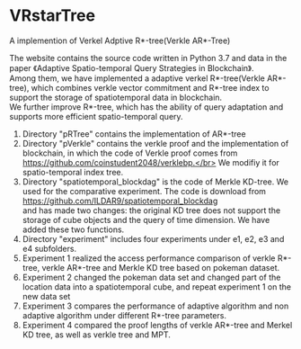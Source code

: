 # VRstarTree
A implemention of Verkel Adptive R*-tree(Verkle AR*-Tree)

The website contains the source code written in Python 3.7 and data in the paper 《Adaptive Spatio-temporal Query Strategies in Blockchain》. </br>
Among them, we have implemented a adaptive verkel R*-tree(Verkle AR*-tree), which combines verkle vector commitment and R*-tree index to support the storage of spatiotemporal data in blockchain.</br>
We further improve R*-tree, which has the ability of query adaptation and supports more efficient spatio-temporal query.</br>

1. Directory "pRTree" contains the implementation of AR*-tree
2. Directory "pVerkle" contains the verkle proof and the implementation of blockchain, in which the code of Verkle proof comes from https://github.com/coinstudent2048/verklebp.</br> We modifiy it for  spatio-temporal index tree.
3.  Directory "spatiotemporal_blockdag" is the code of Merkle KD-tree. We used for the comparative experiment. The code is download from https://github.com/ILDAR9/spatiotemporal_blockdag </br> and has made two changes: the original KD tree does not support the storage of cube objects and the query of time dimension. We have added these two functions.
4. Directory "experiment" includes four experiments under e1, e2, e3 and e4 subfolders.
5. Experiment 1 realized the access performance comparison of verkle R*-tree, verkle AR*-tree and Merkle KD tree based on pokeman dataset.
6. Experiment 2 changed the pokeman data set and changed part of the location data into a spatiotemporal cube, and repeat experiment 1 on the new data set
7. Experiment 3 compares the performance of adaptive algorithm and non adaptive algorithm under different R*-tree parameters.
8. Experiment 4 compared the proof lengths of verkle AR*-tree and Merkel KD tree, as well as verkle tree and MPT.



